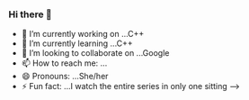 ### Hi there 👋


- 🔭 I’m currently working on ...C++
- 🌱 I’m currently learning ...C++
- 👯 I’m looking to collaborate on ...Google
- 📫 How to reach me: ...
- 😄 Pronouns: ...She/her
- ⚡ Fun fact: ...I watch the entire series in only one sitting
-->
